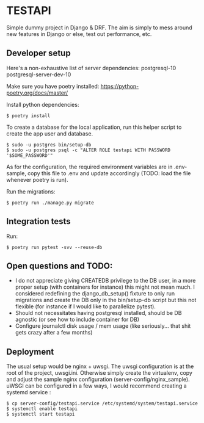 # TESTAPI

Simple dummy project in Django & DRF. The aim is simply to mess around new features in Django or else, 
test out performance, etc.

## Developer setup

Here's a non-exhaustive list of server dependencies:
postgresql-10 postgresql-server-dev-10

Make sure you have poetry installed: https://python-poetry.org/docs/master/

Install python dependencies:

```
$ poetry install
```

To create a database for the local application, run this helper script to create the app user and database.

```
$ sudo -u postgres bin/setup-db
$ sudo -u postgres psql -c "ALTER ROLE testapi WITH PASSWORD '$SOME_PASSWORD'"
```

As for the configuration, the required environment variables are in .env-sample, copy this file to .env
and update accordingly (TODO: load the file whenever poetry is run).

Run the migrations:

```
$ poetry run ./manage.py migrate
```

## Integration tests

Run:

```
$ poetry run pytest -svv --reuse-db
```

## Open questions and TODO:

- I do not appreciate giving CREATEDB privilege to the DB user, in a more proper setup (with containers for instance) this
might not mean much. I considered redefining the django_db_setup() fixture to only run migrations and create the DB only in
the bin/setup-db script but this not flexible (for instance if I would like to parallelize pytest).
- Should not necessitates having postgresql installed, should be DB agnostic (or see how to include container for DB)
- Configure journalctl disk usage / mem usage (like seriously... that shit gets crazy after a few months)

## Deployment

The usual setup would be nginx + uwsgi. The uwsgi configuration is at the root of the project, uwsgi.ini. Otherwise simply
create the virtualenv, copy and adjust the sample nginx configuration (server-config/nginx_sample). uWSGI can be configured
in a few ways, I would recommend creating a systemd service :

```
$ cp server-config/testapi.service /etc/systemd/system/testapi.service
$ systemctl enable testapi
$ systemctl start testapi
```
